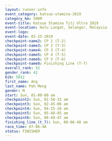 ```yaml
---
layout: runner-info 
event_category: katsuo-stamina-2019 
category_km: 50KM 
event-title: Katsuo Stamina Titi Ultra 2019 
event-location: Hulu Langat, Selangor, Malaysia 
event-logo: 
event-date: 03-15-2019 
checkpoint-name2: CP 1 (T-2) 
checkpoint-name3: CP 2 (T-3) 
checkpoint-name4: CP 3 (T-4) 
checkpoint-name5: CP 4 (T-5) 
checkpoint-name6: CP 5 (T-6) 
checkpoint-name8: Finishing Line (T-7) 
overall_rank: 52
gender_rank: 42
bib: 5012
first_name: Ang
last_name: Poh Meng
gender: M
start: Sun, 01-00-00 am
checkpoint2: Sun, 01-58-33 am
checkpoint3: Sun, 02-45-06 am
checkpoint4: Sun, 04-15-16 am
checkpoint5: Sun, 05-48-05 am
checkpoint6: Sun, 06-49-47 am
finishing_line_(t_7): Sun, 08-06-40 am
race_time: 07-06-40
status: FINISHER
---
```

